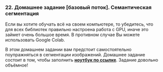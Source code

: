 ### 22. Домашнее задание [базовый поток]. Семантическая сегментация

Если вы хотите обучать всё на своем компьютере, то убедитесь, что для всех библиотек правильно настроена работа с GPU, иначе это займет очень большое время. В противном случае Вы можете использовать Google Colab.

В этом домашнем задании вам предстоит самостоятельно поупражняться в сегментации изображений. Домашнее задание состоит в том, чтобы заполнить [**ноутбук по ссылке**](./[hw,basic]semantic_segmentation.ipynb). Задание довольно объёмное!
